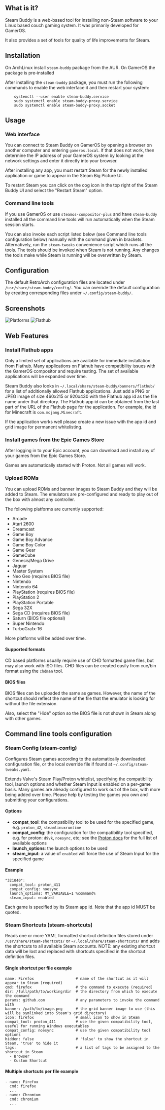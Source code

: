 ## What is it?
Steam Buddy is a web-based tool for installing non-Steam software to your Linux based couch gaming system. It was primarily developed for GamerOS.

It also provides a set of tools for quality of life improvements for Steam.

## Installation
On ArchLinux install `steam-buddy` package from the AUR. On GamerOS the package is pre-installed

After installing the `steam-buddy` package, you must run the following commands to enable the web interface it and then restart your system:
```
    systemctl --user enable steam-buddy.service
    sudo systemctl enable steam-buddy-proxy.service
    sudo systemctl enable steam-buddy-proxy.socket
```

## Usage

### Web interface
You can connect to Steam Buddy on GamerOS by opening a browser on another computer and entering `gameros.local`. If that does not work, then determine the IP address of your GamerOS system by looking at the network settings and enter it directly into your browser.

After installing any app, you must restart Steam for the newly installed application or game to appear in the Steam Big Picture UI.

To restart Steam you can click on the cog icon in the top right of the Steam Buddy UI and select the "Restart Steam" option.

### Command line tools
If you use GamerOS or use `steamos-compositor-plus` and have `steam-buddy` installed all the command line tools will run automatically when the Steam session starts.

You can also invoke each script listed below (see Command line tools configuration below) manually with the command given in brackets. Alternatively, run the `steam-tweaks` convenience script which runs all the tools. The tools should be invoked when Steam is not running. Any changes the tools make while Steam is running will be overwritten by Steam.

## Configuration
The default RetroArch configuration files are located under `/usr/share/steam-buddy/config/`.
You can override the default configuration by creating corresponding files under `~/.config/steam-buddy/`.

## Screenshots

![Platforms](screenshots/platforms.png?raw=true)
![Flathub](screenshots/flathub.png?raw=true)

## Web Features

### Install Flathub apps
Only a limited set of applications are available for immediate installation from Flathub. Many applications on Flathub have compatibility issues with the GamerOS compositor and require testing. The set of available applications will be expanded over time.

Steam Buddy also looks in `~/.local/share/steam-buddy/banners/flathub/` for a list of additionally allowed Flathub applications. Just add a PNG or JPEG image of size 460x215 or 920x430 with the Flathub app id as the file name under that directory. The Flathub app id can be obtained from the last part of the URL of the Flathub page for the application. For example, the id for Minecraft is `com.mojang.Minecraft`.

If the application works well please create a new issue with the app id and grid image for permanent whitelisting.

### Install games from the Epic Games Store
After logging in to your Epic account, you can download and install any of your games from the Epic Games Store.

Games are automatically started with Proton. Not all games will work.

### Upload ROMs

You can upload ROMs and banner images to Steam Buddy and they will be added to Steam. The emulators are pre-configured and ready to play out of the box with almost any controller.

The following platforms are currently supported:
- Arcade
- Atari 2600
- Dreamcast
- Game Boy
- Game Boy Advance
- Game Boy Color
- Game Gear
- GameCube
- Genesis/Mega Drive
- Jaguar
- Master System
- Neo Geo (requires BIOS file)
- Nintendo
- Nintendo 64
- PlayStation (requires BIOS file)
- PlayStation 2
- PlayStation Portable
- Sega 32X
- Sega CD (requires BIOS file)
- Saturn (BIOS file optional)
- Super Nintendo
- TurboGrafx-16

More platforms will be added over time.

#### Supported formats

CD based platforms usually require use of CHD formatted game files, but may also work with ISO files.
CHD files can be created easily from cue/bin format using the `chdman` tool.

#### BIOS files

BIOS files can be uploaded the same as games. However, the name of the shortcut should reflect the name of the file that the emulator is looking for without the file extension.

Also, select the "Hide" option so the BIOS file is not shown in Steam along with other games.


## Command line tools configuration
### Steam Config (steam-config)
Configures Steam games according to the automatically downloaded configuration file, or the local override file if found at `~/.config/steam-tweaks.yaml`.

Extends Valve's Steam Play/Proton whitelist, specifying the compatibility tool, launch options and whether Steam Input is enabled on a per-game basis. Many games are already configured to work out of the box, with more being added over time. Please help by testing the games you own and submitting your configurations.

#### Options
 - **compat_tool**: the compatibility tool to be used for the specified game, e.g. `proton_42`, `steamlinuxruntime`
 - **compat_config**: the configuration for the compatibility tool specified, e.g. for proton: `d9vk`, `noesync`, etc; see the [Proton docs](https://github.com/ValveSoftware/Proton#runtime-config-options) for the full list of available options
 - **launch_options**: the launch options to be used
 - **steam_input**: a value of `enabled` will force the use of Steam Input for the specified game

#### Example
```
"321040":
  compat_tool: proton_411
  compat_config: noesync
  launch_options: MY_VARIABLE=1 %command%
  steam_input: enabled
```

Each game is specified by its Steam app id. Note that the app id MUST be quoted.

### Steam Shortcuts (steam-shortcuts)
Reads one or more YAML formatted shortcut definition files stored under `/usr/share/steam-shortcuts/` or `~/.local/share/steam-shortcuts/` and adds the shortcuts to all available Steam accounts.
NOTE: any existing shortcut data will be lost and replaced with shortcuts specified in the shortcut definition files.

#### Single shortcut per file example
```
name: Firefox                   # name of the shortcut as it will appear in Steam (required)
cmd: firefox                    # the command to execute (required)
dir: /full/path/to/working/dir  # the directory from which to execute the command
params: github.com              # any parameters to invoke the command with
banner: /path/to/image.png      # the grid banner image to use (this will be symlinked into Steam's grid directory)
icon: firefox                   # small icon to show in Steam
compat_tool: proton_411         # use the given compatibility tool, useful for running Windows executables
compat_config: noesync          # use the given compatibility tool options
hidden: false                   # 'false' to show the shortcut in Steam, 'true' to hide it
tags:                           # a list of tags to be assigned to the shortcut in Steam
  - Browser
  - Custom Shortcut
```

#### Multiple shortcuts per file example
```
- name: Firefox
  cmd: firefox
  ...
- name: Chromium
  cmd: chromium
  ...
```

